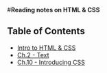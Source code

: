 #**Reading notes on HTML & CSS**
## Table of Contents
- [Intro to HTML & CSS](201-01.md)
- [Ch.2 - Text](201-02-01.md)
- [Ch.10 - Introducing CSS](201-02-02.md)
